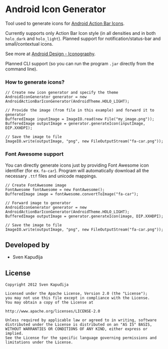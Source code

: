 Android Icon Generator
======================

Tool used to generate icons for [Android Action Bar Icons](https://github.com/svenkapudija/Android-Action-Bar-Icons).

Currently supports only Action Bar Icon style (in all densities and in both `holo_dark` and `holo_light`).
Planned support for notification/status-bar and small/contextual icons.

See more at [Android Design - Iconography](developer.android.com/design/style/iconography.html).

Planned CLI support (so you can run the program `.jar` directly from the command line).

### How to generate icons?

    // Create new icon generator and specify the theme
    AndroidIconGenerator generator = new AndroidActionBarIconGenerator(AndroidTheme.HOLO_LIGHT);
    
    // Provide the image (from file in this example) and forward it to generator
    BufferedImage inputImage = ImageIO.read(new File("my_image.png"));
    BufferedImage outputImage = generator.generateIcon(inputImage, DIP.XXHDPI);
    
    // Save the image to file
    ImageIO.write(outputImage, "png", new FileOutputStream("fa-car.png"));
    
### Font Awesome support

You can directly generate icons just by providing Font Awesome icon identifier (for ex. `fa-car`).
Program will automatically download all the necessary `.ttf` files and unicode mappings.

    // Create FontAwesome image
    FontAwesome fontAwesome = new FontAwesome();
    BufferedImage image = fontAwesome.convertToImage("fa-car");
    
    // Forward image to generator
    AndroidIconGenerator generator = new AndroidActionBarIconGenerator(AndroidTheme.HOLO_LIGHT);
    BufferedImage outputImage = generator.generateIcon(image, DIP.XXHDPI);
    
    // Save the image to file
    ImageIO.write(outputImage, "png", new FileOutputStream("fa-car.png"));

Developed by
------------
* Sven Kapuđija

License
-------

    Copyright 2012 Sven Kapuđija
    
    Licensed under the Apache License, Version 2.0 (the "License");
    you may not use this file except in compliance with the License.
    You may obtain a copy of the License at
    
    http://www.apache.org/licenses/LICENSE-2.0
    
    Unless required by applicable law or agreed to in writing, software
    distributed under the License is distributed on an "AS IS" BASIS,
    WITHOUT WARRANTIES OR CONDITIONS OF ANY KIND, either express or implied.
    See the License for the specific language governing permissions and
    limitations under the License.

